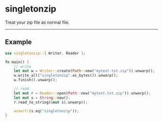 # singletonzip

Treat your zip file as normal file.

---

## Example

```rust
use singletonzip::{ Writer, Reader };

fn main() {
    // write
    let mut w = Writer::create(Path::new("mytext.txt.zip")).unwarp();
    w.write_all("singletonzip".as_bytes()).unwarp();
    w.finish().unwarp();

    // read
    let mut r = Reader::open(Path::new("mytext.txt.zip")).unwarp();
    let mut s = String::new();
    r.read_to_string(&mut s).unwarp();

    assert!(s.eq("singletonzip"));
}
```
